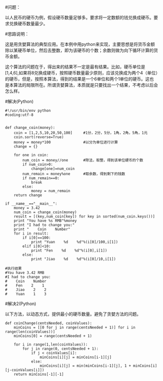 
#问题：

以人民币的硬币为例，假设硬币数量足够多。要求将一定数额的钱兑换成硬币。要求兑换硬币数量最少。

#思路说明：

这是用贪婪算法的典型应用。在本例中用python来实现，主要思想是将货币金额除以某硬币单位，然后去整数，即为该硬币的个数；余数则做为向下循环计算的货币金额。

这个算法的问题在于，得出来的结果不一定是最有结果。比如，硬币单位是[1,4,6],如果将8兑换成硬币，按照硬币数量最少原则，应该兑换成为两个4（单位）的硬币，但是，按照本算法，得到的结果是一个6单位和两个1单位的硬币。这也是本算法的局限所在。所谓贪婪算法，本质就是只要找出一个结果，不考虑以后会怎么样。

#解决(Python)

	#!/usr/bin/env python
	#coding:utf-8
	
	
	def change_coin(money):
	    coin = [1,2,5,10,20,50,100]     #1分，2分，5分，1角，2角，5角，1元
	    coin.sort(reverse=True)
	    money = money*100               #以分为单位进行计算
	    change = {}
	
	    for one in coin:
	        num_coin = money//one       #除法，取整，得到该单位硬币的个数
	        if num_coin>0:
	            change[one]=num_coin
	        num_remain = money%one      #取余数，得到剩下的钱数
	        if num_remain==0:
	            break
	        else:
	            money = num_remain
	    return change 
	
	if __name__=="__main__":
	    money = 3.42
	    num_coin = change_coin(money)
	    result = [(key,num_coin[key]) for key in sorted(num_coin.keys())]
	    print "You have %s RMB"%money
	    print "I had to change you:"
	    print "    Coin    Number"
	    for i in result:
	        if i[0]==100:
	            print "Yuan    %d    %d"%(i[0]/100,i[1])
	        elif i[0]<10:
	            print "Fen    %d    %d"%(i[0],i[1])
	        else:
	            print "Jiao    %d    %d"%(i[0]/10,i[1])
	
	#执行结果
	#You have 3.42 RMB
	#I had to change you:
	#    Coin    Number
	#    Fen    2    1
	#    Jiao    2    2
	#    Yuan    1    3

#解决2(Python)

以下方法，以动态方式，提供最小的硬币数量。避免了贪婪方法的问题。

	def coinChange(centsNeeded, coinValues):
	    minCoins = [[0 for j in range(centsNeeded + 1)] for i in range(len(coinValues))]
	    minCoins[0] = range(centsNeeded + 1)
	    
	    for i in range(1,len(coinValues)):
	        for j in range(0, centsNeeded + 1):
	            if j < coinValues[i]:
	                minCoins[i][j] = minCoins[i-1][j]
	            else:
	                minCoins[i][j] = min(minCoins[i-1][j], 1 + minCoins[i][j-coinValues[i]])
	    return minCoins[-1][-1]
